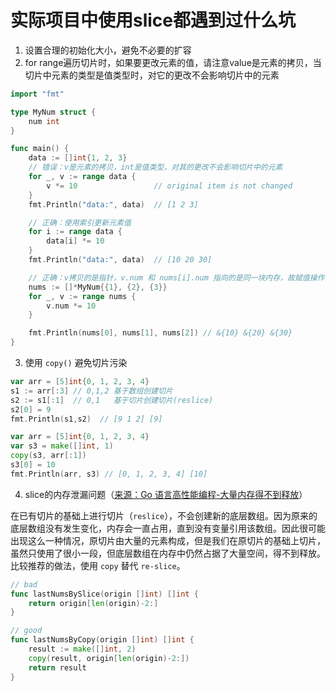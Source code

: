 # 实际项目中使用slice都遇到过什么坑

1. 设置合理的初始化大小，避免不必要的扩容
2. for range遍历切片时，如果要更改元素的值，请注意value是元素的拷贝，当切片中元素的类型是值类型时，对它的更改不会影响切片中的元素

```go
import "fmt"

type MyNum struct {
	num int
}

func main() {
	data := []int{1, 2, 3}
	// 错误：v是元素的拷贝，int是值类型，对其的更改不会影响切片中的元素
	for _, v := range data { 
		v *= 10                 // original item is not changed
	}
	fmt.Println("data:", data)  // [1 2 3]

    // 正确：使用索引更新元素值
	for i := range data { 
		data[i] *= 10
	}
	fmt.Println("data:", data)  // [10 20 30]

    // 正确：v拷贝的是指针，v.num 和 nums[i].num 指向的是同一块内存，故赋值操作有效
    nums := []*MyNum{{1}, {2}, {3}}
    for _, v := range nums {
        v.num *= 10
    }

    fmt.Println(nums[0], nums[1], nums[2]) // &{10} &{20} &{30}
}
```

3. 使用 `copy()` 避免切片污染

```go
var arr = [5]int{0, 1, 2, 3, 4}  
s1 := arr[:3] // 0,1,2 基于数组创建切片  
s2 := s1[:1]  // 0,1   基于切片创建切片(reslice)  
s2[0] = 9  
fmt.Println(s1,s2)  // [9 1 2] [9]

var arr = [5]int{0, 1, 2, 3, 4}  
var s3 = make([]int, 1)  
copy(s3, arr[:1])  
s3[0] = 10  
fmt.Println(arr, s3) // [0, 1, 2, 3, 4] [10]
```

4. slice的内存泄漏问题（[来源：Go 语言高性能编程-大量内存得不到释放](https://geektutu.com/post/hpg-slice.html#3-1-%E5%A4%A7%E9%87%8F%E5%86%85%E5%AD%98%E5%BE%97%E4%B8%8D%E5%88%B0%E9%87%8A%E6%94%BE)）

在已有切片的基础上进行切片（`reslice`），不会创建新的底层数组。因为原来的底层数组没有发生变化，内存会一直占用，直到没有变量引用该数组。因此很可能出现这么一种情况，原切片由大量的元素构成，但是我们在原切片的基础上切片，虽然只使用了很小一段，但底层数组在内存中仍然占据了大量空间，得不到释放。比较推荐的做法，使用 `copy` 替代 `re-slice`。

```go
// bad
func lastNumsBySlice(origin []int) []int {  
	return origin[len(origin)-2:]  
}  

// good
func lastNumsByCopy(origin []int) []int {  
	result := make([]int, 2)  
	copy(result, origin[len(origin)-2:])  
	return result  
}
```
